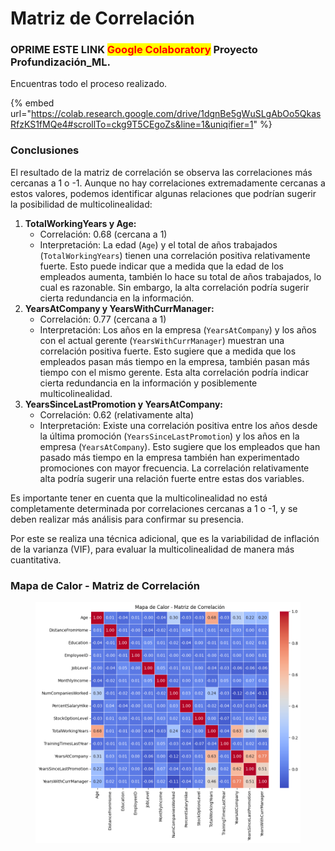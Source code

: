 # Matriz de Correlación



### OPRIME ESTE LINK <mark style="color:red;">Google Colaboratory</mark> Proyecto Profundización\_ML.

Encuentras todo el proceso realizado.

{% embed url="https://colab.research.google.com/drive/1dgnBe5gWuSLgAbOo5QkasRfzKS1fMQe4#scrollTo=ckg9T5CEgoZs&line=1&uniqifier=1" %}

### Conclusiones

El resultado de la matriz de correlación se observa las correlaciones más cercanas a 1 o -1. Aunque no hay correlaciones extremadamente cercanas a estos valores, podemos identificar algunas relaciones que podrían sugerir la posibilidad de multicolinealidad:

1. **TotalWorkingYears y Age:**
   * Correlación: 0.68 (cercana a 1)
   * Interpretación: La edad (`Age`) y el total de años trabajados (`TotalWorkingYears`) tienen una correlación positiva relativamente fuerte. Esto puede indicar que a medida que la edad de los empleados aumenta, también lo hace su total de años trabajados, lo cual es razonable. Sin embargo, la alta correlación podría sugerir cierta redundancia en la información.
2. **YearsAtCompany y YearsWithCurrManager:**
   * Correlación: 0.77 (cercana a 1)
   * Interpretación: Los años en la empresa (`YearsAtCompany`) y los años con el actual gerente (`YearsWithCurrManager`) muestran una correlación positiva fuerte. Esto sugiere que a medida que los empleados pasan más tiempo en la empresa, también pasan más tiempo con el mismo gerente. Esta alta correlación podría indicar cierta redundancia en la información y posiblemente multicolinealidad.
3. **YearsSinceLastPromotion y YearsAtCompany:**
   * Correlación: 0.62 (relativamente alta)
   * Interpretación: Existe una correlación positiva entre los años desde la última promoción (`YearsSinceLastPromotion`) y los años en la empresa (`YearsAtCompany`). Esto sugiere que los empleados que han pasado más tiempo en la empresa también han experimentado promociones con mayor frecuencia. La correlación relativamente alta podría sugerir una relación fuerte entre estas dos variables.

Es importante tener en cuenta que la multicolinealidad no está completamente determinada por correlaciones cercanas a 1 o -1, y se deben realizar más análisis para confirmar su presencia.&#x20;

Por este se realiza una técnica adicional, que es la variabilidad de inflación de la varianza (VIF), para evaluar la multicolinealidad de manera más cuantitativa.&#x20;

### Mapa de Calor - Matriz de Correlación

<figure><img src="../../.gitbook/assets/image (52).png" alt=""><figcaption></figcaption></figure>
